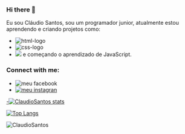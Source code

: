 ### Hi there :notebook_with_decorative_cover:

Eu sou Cláudio Santos, sou um programador junior, atualmente estou aprendendo e criando projetos como:
<br>
- <img src="https://img.shields.io/badge/HTML-239120?style=for-the-badge&logo=html5&logoColor=white" alt="html-logo"/>
- <img src="https://img.shields.io/badge/CSS-239120?&style=for-the-badge&logo=css3&logoColor=white" alt="css-logo"/>
- <img src="https://img.shields.io/badge/JavaScript-323330?style=for-the-badge&logo=javascript&logoColor=F7DF1E"/> e começando o aprendizado de JavaScript.

### Connect with me:
- <img src="https://img.shields.io/badge/Facebook-1877F2?style=for-the-badge&logo=facebook&logoColor=white" alt="meu facebook"/><a href="https://www.facebook.com/ClaudioSantosOnline">
- <img src="https://img.shields.io/badge/Instagram-E4405F?style=for-the-badge&logo=instagram&logoColor=white" alt="meu instagran"/><a href="https://www.instagram.com/claudio.r.santos/?hl=en">

-[![ClaudioSantos stats](https://github-readme-stats.vercel.app/api?username=claudiosantos73)](https://github.com/anuraghazra/github-readme-stats)

[![Top Langs](https://github-readme-stats.vercel.app/api/top-langs/?username=claudiosantos73)](https://github.com/anuraghazra/github-readme-stats)


![ClaudioSantos](https://komarev.com/ghpvc/?username=claudiosantos73)
